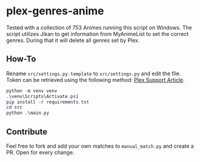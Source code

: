 # plex-genres-anime

Tested with a collection of 753 Animes running this script on Windows. The script utilizes Jikan to get information from MyAnimeList to set the correct genres. During that it will delete all genres set by Plex.

## How-To

Rename `src/settings.py.template` to `src/settings.py` and edit the file. Token can be retrieved using the following method: [Plex Support Article](https://support.plex.tv/articles/204059436-finding-an-authentication-token-x-plex-token/).

```powershell
python -m venv venv
.\venv\Scripts\Activate.ps1
pip install -r requirements.txt
cd src
python .\main.py
```

## Contribute

Feel free to fork and add your own matches to `manual_match.py` and create a PR. Open for every change.
